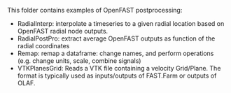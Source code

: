 This folder contains examples of OpenFAST postprocessing:

- RadialInterp: interpolate a timeseries to a given radial location based on OpenFAST radial node outputs.
- RadialPostPro: extract average OpenFAST outputs as function of the radial coordinates
- Remap: remap a dataframe: change names, and perform operations (e.g. change units, scale, combine signals)
- VTKPlanesGrid: Reads a VTK file containing a velocity Grid/Plane. The format is typically used as inputs/outputs of FAST.Farm or outputs of OLAF.


